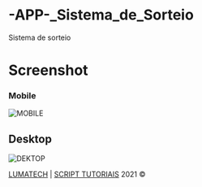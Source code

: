 # -APP-_Sistema_de_Sorteio
Sistema de sorteio



# Screenshot
### Mobile
![MOBILE](https://raw.githubusercontent.com/ScriptTutoriaisBR/-APP-_Sistema_de_Sorteio/master/%5BAPP%5D%20-%20SISTEMA%20DE%20SORTEIO/screencapture-localhost-APLICATIVOS-APP-SISTEMA-DE-SORTEIO-index-html-2021-01-23-23_19_56.png)

## Desktop
![DEKTOP](https://raw.githubusercontent.com/ScriptTutoriaisBR/-APP-_Sistema_de_Sorteio/master/%5BAPP%5D%20-%20SISTEMA%20DE%20SORTEIO/screencapture-localhost-APLICATIVOS-APP-SISTEMA-DE-SORTEIO-index-html-2021-01-23-23_19_03.png)

[LUMATECH](https://www.facebook.com/LUMATECHAPPSEGAMES) | [SCRIPT TUTORIAIS]() 2021 &copy;

